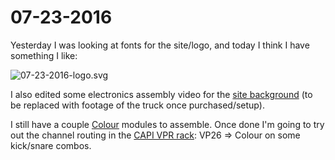 # 07-23-2016

Yesterday I was looking at fonts for the site/logo, and today I think I have something I like:

![07-23-2016-logo.svg]()

I also edited some electronics assembly video for the [site background](https://github.com/kevinkace/turnitto11.com/blob/master/public/vid/turn11.mp4) (to be replaced with footage of the truck once purchased/setup).

I still have a couple [Colour](http://www.diyrecordingequipment.com/collections/colour) modules to assemble. Once done I'm going to try out the channel routing in the [CAPI VPR rack](http://capi-gear.com/catalog/product_info.php?cPath=87_89_182&products_id=367): VP26 => Colour on some kick/snare combos.